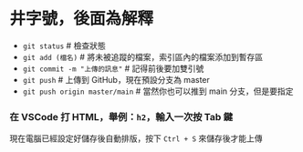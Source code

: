 # 井字號，後面為解釋

- `git status`  # 檢查狀態
- `git add (檔名)`  # 將未被追蹤的檔案，索引區內的檔案添加到暫存區
- `git commit -m "上傳的訊息"`  # 記得前後要加雙引號
- `git push`  # 上傳到 GitHub，現在預設分支為 master
- `git push origin master/main`  # 當然你也可以推到 main 分支，但是要指定

### 在 VSCode 打 HTML，舉例：`h2`，輸入一次按 Tab 鍵

現在電腦已經設定好儲存後自動排版，按下 `Ctrl + S` 來儲存後才能上傳

